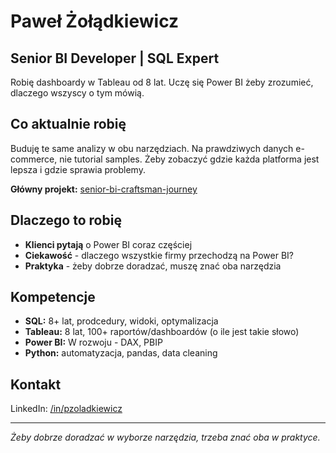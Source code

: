 # Paweł Żołądkiewicz
## Senior BI Developer | SQL Expert

Robię dashboardy w Tableau od 8 lat. Uczę się Power BI żeby zrozumieć, dlaczego wszyscy o tym mówią.

## Co aktualnie robię
Buduję te same analizy w obu narzędziach. Na prawdziwych danych e-commerce, nie tutorial samples. 
Żeby zobaczyć gdzie każda platforma jest lepsza i gdzie sprawia problemy.

**Główny projekt:** [senior-bi-craftsman-journey](https://github.com/pzoladkiewicz/senior-bi-craftsman-journey)

## Dlaczego to robię

- **Klienci pytają** o Power BI coraz częściej
- **Ciekawość** - dlaczego wszystkie firmy przechodzą na Power BI?  
- **Praktyka** - żeby dobrze doradzać, muszę znać oba narzędzia

## Kompetencje

- **SQL:** 8+ lat, prodcedury, widoki, optymalizacja
- **Tableau:** 8 lat, 100+ raportów/dashboardów (o ile jest takie słowo)
- **Power BI:** W rozwoju - DAX, PBIP
- **Python:** automatyzacja, pandas, data cleaning

## Kontakt

LinkedIn: [/in/pzoladkiewicz](https://linkedin.com/in/pzoladkiewicz)  

---
*Żeby dobrze doradzać w wyborze narzędzia, trzeba znać oba w praktyce.*

